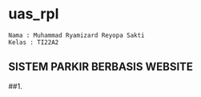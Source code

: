 # uas_rpl

```
Nama : Muhammad Ryamizard Reyopa Sakti
Kelas : TI22A2
```

## SISTEM PARKIR BERBASIS WEBSITE
##1.
